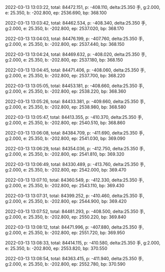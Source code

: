 2022-03-13 13:03:22, total: 84472.151, p: -408.110, delta:25.350 手, g:2.000, e: 25.350, b: -202.800, ep: 2536.690, bp: 368.100

2022-03-13 13:03:42, total: 84462.534, p: -408.340, delta:25.350 手, g:2.000, e: 25.350, b: -202.800, ep: 2537.020, bp: 368.170

2022-03-13 13:04:03, total: 84476.199, p: -407.760, delta:25.350 手, g:2.000, e: 25.350, b: -202.800, ep: 2537.440, bp: 368.150

2022-03-13 13:04:24, total: 84469.632, p: -408.020, delta:25.350 手, g:2.000, e: 25.350, b: -202.800, ep: 2537.180, bp: 368.150

2022-03-13 13:04:45, total: 84471.406, p: -408.060, delta:25.350 手, g:2.000, e: 25.350, b: -202.800, ep: 2537.700, bp: 368.220

2022-03-13 13:05:05, total: 84453.181, p: -408.660, delta:25.350 手, g:2.000, e: 25.350, b: -202.800, ep: 2538.220, bp: 368.360

2022-03-13 13:05:26, total: 84433.381, p: -409.660, delta:25.350 手, g:2.000, e: 25.350, b: -202.800, ep: 2538.980, bp: 368.580

2022-03-13 13:05:47, total: 84413.355, p: -410.370, delta:25.350 手, g:2.000, e: 25.350, b: -202.800, ep: 2540.510, bp: 368.860

2022-03-13 13:06:08, total: 84384.709, p: -411.690, delta:25.350 手, g:2.000, e: 25.350, b: -202.800, ep: 2541.030, bp: 369.090

2022-03-13 13:06:29, total: 84354.036, p: -412.750, delta:25.350 手, g:2.000, e: 25.350, b: -202.800, ep: 2541.810, bp: 369.320

2022-03-13 13:06:49, total: 84330.489, p: -413.760, delta:25.350 手, g:2.000, e: 25.350, b: -202.800, ep: 2542.000, bp: 369.470

2022-03-13 13:07:10, total: 84360.549, p: -412.330, delta:25.350 手, g:2.000, e: 25.350, b: -202.800, ep: 2543.110, bp: 369.430

2022-03-13 13:07:31, total: 84399.252, p: -410.460, delta:25.350 手, g:2.000, e: 25.350, b: -202.800, ep: 2544.900, bp: 369.420

2022-03-13 13:07:52, total: 84481.293, p: -408.500, delta:25.350 手, g:2.000, e: 25.350, b: -202.800, ep: 2550.220, bp: 369.840

2022-03-13 13:08:12, total: 84471.996, p: -407.880, delta:25.350 手, g:2.000, e: 25.350, b: -202.800, ep: 2551.720, bp: 369.950

2022-03-13 13:08:33, total: 84414.115, p: -410.580, delta:25.350 手, g:2.000, e: 25.350, b: -202.800, ep: 2553.820, bp: 370.550

2022-03-13 13:08:54, total: 84363.415, p: -411.940, delta:25.350 手, g:2.000, e: 25.350, b: -202.800, ep: 2552.780, bp: 370.590